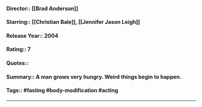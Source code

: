 #### Director:: [[Brad Anderson]]
#### Starring:: [[Christian Bale]], [[Jennifer Jason Leigh]]
#### Release Year:: 2004
#### Rating:: 7
#### Quotes:: 
#### Summary:: A man grows very hungry. Weird things begin to happen.
#### Tags:: #fasting #body-modification #acting 

---